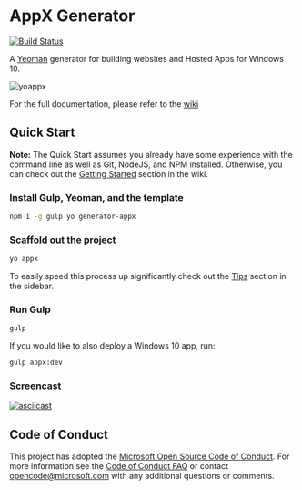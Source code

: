 # AppX Generator

[![Build Status](https://travis-ci.org/WebAppsAndFrameworks/generator-appx-staging.svg?branch=master)](https://travis-ci.org/WebAppsAndFrameworks/generator-appx-staging)

A [Yeoman](http://yeoman.io) generator for building websites and Hosted Apps for Windows 10.

![yoappx](http://microsoftedge.github.io/generator-appx/img/yoappx.gif)

For the full documentation, please refer to the [wiki](https://github.com/MicrosoftEdge/generator-appx/wiki)

## Quick Start

**Note:** The Quick Start assumes you already have some experience with the command line as well as Git, NodeJS, and NPM installed. Otherwise, you can check out the [Getting Started](https://github.com/MicrosoftEdge/generator-appx/wiki/Getting-Started) section in the wiki.

### Install Gulp, Yeoman, and the template
```bash
npm i -g gulp yo generator-appx
```

### Scaffold out the project
```bash
yo appx
```
To easily speed this process up significantly check out the [Tips](https://github.com/MicrosoftEdge/generator-appx/wiki/Tips/#modules) section in the sidebar.

### Run Gulp
```bash
gulp
```
If you would like to also deploy a Windows 10 app, run:
```bash
gulp appx:dev
```

### Screencast
[![asciicast](https://asciinema.org/a/5ucpi22l0zcro1o2j5qn989c6.png)](https://asciinema.org/a/5ucpi22l0zcro1o2j5qn989c6)

## Code of Conduct
This project has adopted the [Microsoft Open Source Code of Conduct](https://opensource.microsoft.com/codeofconduct/). For more information see the [Code of Conduct FAQ](https://opensource.microsoft.com/codeofconduct/faq/) or contact [opencode@microsoft.com](mailto:opencode@microsoft.com) with any additional questions or comments.
